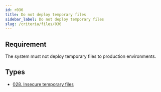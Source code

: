 ```yaml
---
id: r036
title: Do not deploy temporary files
sidebar_label: Do not deploy temporary files
slug: /criteria/files/036
---
```


## Requirement

The system must not deploy temporary files
to production environments.

## Types

- [028. Insecure temporary files](/types/028)
